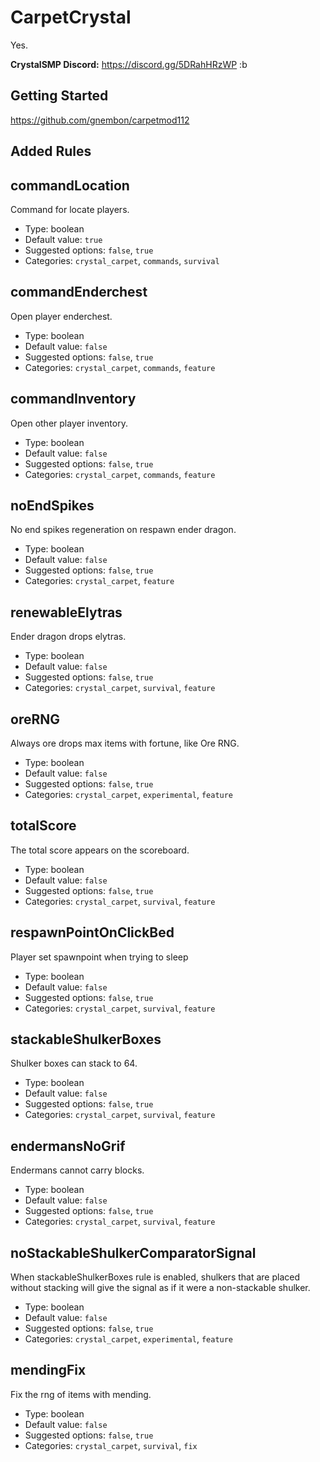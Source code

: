 # CarpetCrystal
Yes.

**CrystalSMP Discord:** https://discord.gg/5DRahHRzWP :b

## Getting Started
https://github.com/gnembon/carpetmod112

## Added Rules

## commandLocation
Command for locate players.
- Type: boolean
- Default value: `true`
- Suggested options: `false`, `true`
- Categories: `crystal_carpet`, `commands`, `survival`

## commandEnderchest
Open player enderchest.
- Type: boolean
- Default value: `false`
- Suggested options: `false`, `true`
- Categories: `crystal_carpet`, `commands`, `feature`

## commandInventory
Open other player inventory.
- Type: boolean
- Default value: `false`
- Suggested options: `false`, `true`
- Categories: `crystal_carpet`, `commands`, `feature`

## noEndSpikes
No end spikes regeneration on respawn ender dragon.
- Type: boolean
- Default value: `false`
- Suggested options: `false`, `true`
- Categories: `crystal_carpet`, `feature`

## renewableElytras
Ender dragon drops elytras.
- Type: boolean
- Default value: `false`
- Suggested options: `false`, `true`
- Categories: `crystal_carpet`, `survival`, `feature`

## oreRNG
Always ore drops max items with fortune, like Ore RNG.
- Type: boolean
- Default value: `false`
- Suggested options: `false`, `true`
- Categories: `crystal_carpet`, `experimental`, `feature`

## totalScore
The total score appears on the scoreboard.
- Type: boolean
- Default value: `false`
- Suggested options: `false`, `true`
- Categories: `crystal_carpet`, `survival`, `feature`

## respawnPointOnClickBed
Player set spawnpoint when trying to sleep
- Type: boolean
- Default value: `false`
- Suggested options: `false`, `true`
- Categories: `crystal_carpet`, `survival`, `feature`

## stackableShulkerBoxes
Shulker boxes can stack to 64.
- Type: boolean
- Default value: `false`
- Suggested options: `false`, `true`
- Categories: `crystal_carpet`, `survival`, `feature`

## endermansNoGrif
Endermans cannot carry blocks.
- Type: boolean
- Default value: `false`
- Suggested options: `false`, `true`
- Categories: `crystal_carpet`, `survival`, `feature`

## noStackableShulkerComparatorSignal
When stackableShulkerBoxes rule is enabled, shulkers that are placed without 
stacking will give the signal as if it were a non-stackable shulker.
- Type: boolean
- Default value: `false`
- Suggested options: `false`, `true`
- Categories: `crystal_carpet`, `experimental`, `feature`

## mendingFix
Fix the rng of items with mending.
- Type: boolean
- Default value: `false`
- Suggested options: `false`, `true`
- Categories: `crystal_carpet`, `survival`, `fix`